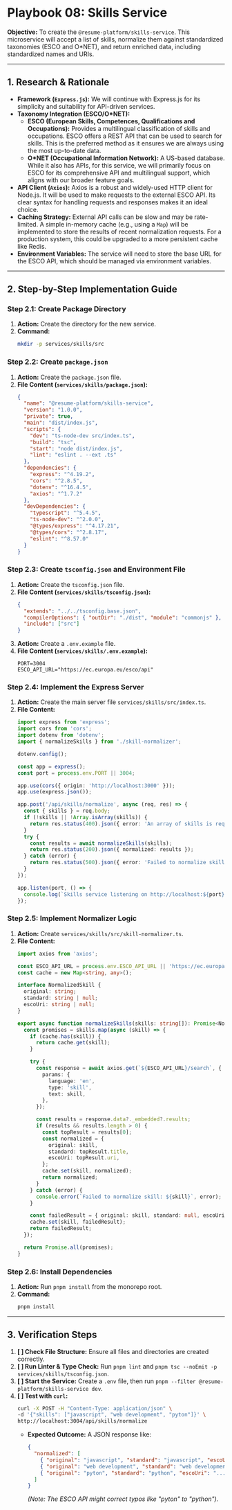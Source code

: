 # Playbook 08: Skills Service

**Objective:** To create the `@resume-platform/skills-service`. This microservice will accept a list of skills, normalize them against standardized taxonomies (ESCO and O*NET), and return enriched data, including standardized names and URIs.

---

## 1. Research & Rationale

-   **Framework (`Express.js`):** We will continue with Express.js for its simplicity and suitability for API-driven services.
-   **Taxonomy Integration (ESCO/O*NET):**
    -   **ESCO (European Skills, Competences, Qualifications and Occupations):** Provides a multilingual classification of skills and occupations. ESCO offers a REST API that can be used to search for skills. This is the preferred method as it ensures we are always using the most up-to-date data.
    -   **O*NET (Occupational Information Network):** A US-based database. While it also has APIs, for this service, we will primarily focus on ESCO for its comprehensive API and multilingual support, which aligns with our broader feature goals.
-   **API Client (`Axios`):** Axios is a robust and widely-used HTTP client for Node.js. It will be used to make requests to the external ESCO API. Its clear syntax for handling requests and responses makes it an ideal choice.
-   **Caching Strategy:** External API calls can be slow and may be rate-limited. A simple in-memory cache (e.g., using a `Map`) will be implemented to store the results of recent normalization requests. For a production system, this could be upgraded to a more persistent cache like Redis.
-   **Environment Variables:** The service will need to store the base URL for the ESCO API, which should be managed via environment variables.

---

## 2. Step-by-Step Implementation Guide

### **Step 2.1: Create Package Directory**

1.  **Action:** Create the directory for the new service.
2.  **Command:**
    ```bash
    mkdir -p services/skills/src
    ```

### **Step 2.2: Create `package.json`**

1.  **Action:** Create the `package.json` file.
2.  **File Content (`services/skills/package.json`):**
    ```json
    {
      "name": "@resume-platform/skills-service",
      "version": "1.0.0",
      "private": true,
      "main": "dist/index.js",
      "scripts": {
        "dev": "ts-node-dev src/index.ts",
        "build": "tsc",
        "start": "node dist/index.js",
        "lint": "eslint . --ext .ts"
      },
      "dependencies": {
        "express": "^4.19.2",
        "cors": "^2.8.5",
        "dotenv": "^16.4.5",
        "axios": "^1.7.2"
      },
      "devDependencies": {
        "typescript": "^5.4.5",
        "ts-node-dev": "^2.0.0",
        "@types/express": "^4.17.21",
        "@types/cors": "^2.8.17",
        "eslint": "^8.57.0"
      }
    }
    ```

### **Step 2.3: Create `tsconfig.json` and Environment File**

1.  **Action:** Create the `tsconfig.json` file.
2.  **File Content (`services/skills/tsconfig.json`):**
    ```json
    {
      "extends": "../../tsconfig.base.json",
      "compilerOptions": { "outDir": "./dist", "module": "commonjs" },
      "include": ["src"]
    }
    ```
3.  **Action:** Create a `.env.example` file.
4.  **File Content (`services/skills/.env.example`):**
    ```
    PORT=3004
    ESCO_API_URL="https://ec.europa.eu/esco/api"
    ```

### **Step 2.4: Implement the Express Server**

1.  **Action:** Create the main server file `services/skills/src/index.ts`.
2.  **File Content:**
    ```typescript
    import express from 'express';
    import cors from 'cors';
    import dotenv from 'dotenv';
    import { normalizeSkills } from './skill-normalizer';

    dotenv.config();

    const app = express();
    const port = process.env.PORT || 3004;

    app.use(cors({ origin: 'http://localhost:3000' }));
    app.use(express.json());

    app.post('/api/skills/normalize', async (req, res) => {
      const { skills } = req.body;
      if (!skills || !Array.isArray(skills)) {
        return res.status(400).json({ error: 'An array of skills is required.' });
      }
      try {
        const results = await normalizeSkills(skills);
        return res.status(200).json({ normalized: results });
      } catch (error) {
        return res.status(500).json({ error: 'Failed to normalize skills.' });
      }
    });

    app.listen(port, () => {
      console.log(`Skills service listening on http://localhost:${port}`);
    });
    ```

### **Step 2.5: Implement Normalizer Logic**

1.  **Action:** Create `services/skills/src/skill-normalizer.ts`.
2.  **File Content:**
    ```typescript
    import axios from 'axios';

    const ESCO_API_URL = process.env.ESCO_API_URL || 'https://ec.europa.eu/esco/api';
    const cache = new Map<string, any>();

    interface NormalizedSkill {
      original: string;
      standard: string | null;
      escoUri: string | null;
    }

    export async function normalizeSkills(skills: string[]): Promise<NormalizedSkill[]> {
      const promises = skills.map(async (skill) => {
        if (cache.has(skill)) {
          return cache.get(skill);
        }

        try {
          const response = await axios.get(`${ESCO_API_URL}/search`, {
            params: {
              language: 'en',
              type: 'skill',
              text: skill,
            },
          });

          const results = response.data?._embedded?.results;
          if (results && results.length > 0) {
            const topResult = results[0];
            const normalized = {
              original: skill,
              standard: topResult.title,
              escoUri: topResult.uri,
            };
            cache.set(skill, normalized);
            return normalized;
          }
        } catch (error) {
          console.error(`Failed to normalize skill: ${skill}`, error);
        }

        const failedResult = { original: skill, standard: null, escoUri: null };
        cache.set(skill, failedResult);
        return failedResult;
      });

      return Promise.all(promises);
    }
    ```

### **Step 2.6: Install Dependencies**

1.  **Action:** Run `pnpm install` from the monorepo root.
2.  **Command:**
    ```bash
    pnpm install
    ```

---

## 3. Verification Steps

1.  **[ ] Check File Structure:** Ensure all files and directories are created correctly.
2.  **[ ] Run Linter & Type Check:** Run `pnpm lint` and `pnpm tsc --noEmit -p services/skills/tsconfig.json`.
3.  **[ ] Start the Service:** Create a `.env` file, then run `pnpm --filter @resume-platform/skills-service dev`.
4.  **[ ] Test with `curl`:**
    ```bash
    curl -X POST -H "Content-Type: application/json" \
    -d '{"skills": ["javascript", "web development", "pyton"]}' \
    http://localhost:3004/api/skills/normalize
    ```
    *   **Expected Outcome:** A JSON response like:
        ```json
        {
          "normalized": [
            { "original": "javascript", "standard": "javascript", "escoUri": "..." },
            { "original": "web development", "standard": "web development", "escoUri": "..." },
            { "original": "pyton", "standard": "python", "escoUri": "..." }
          ]
        }
        ```
        *(Note: The ESCO API might correct typos like "pyton" to "python").*